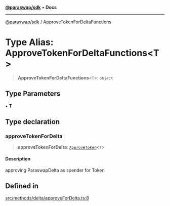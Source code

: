 [**@paraswap/sdk**](../README.md) • **Docs**

***

[@paraswap/sdk](../globals.md) / ApproveTokenForDeltaFunctions

# Type Alias: ApproveTokenForDeltaFunctions\<T\>

> **ApproveTokenForDeltaFunctions**\<`T`\>: `object`

## Type Parameters

• **T**

## Type declaration

### approveTokenForDelta

> **approveTokenForDelta**: [`ApproveToken`](../-internal-/type-aliases/ApproveToken.md)\<`T`\>

#### Description

approving ParaswapDelta as spender for Token

## Defined in

[src/methods/delta/approveForDelta.ts:8](https://github.com/paraswap/paraswap-sdk/blob/master/src/methods/delta/approveForDelta.ts#L8)

